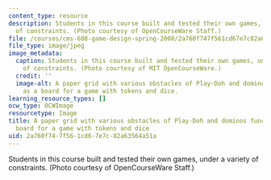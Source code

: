 ```yaml
---
content_type: resource
description: Students in this course built and tested their own games, under a variety
  of constraints. (Photo courtesy of OpenCourseWare Staff.)
file: /courses/cms-608-game-design-spring-2008/2a760f747f561cd67e7c82a63564a51a_cms-608s08.jpg
file_type: image/jpeg
image_metadata:
  caption: Students in this course built and tested their own games, under a variety
    of constraints. (Photo courtesy of MIT OpenCourseWare.)
  credit: ''
  image-alt: A paper grid with various obstacles of Play-Doh and dominos functions
    as a board for a game with tokens and dice.
learning_resource_types: []
ocw_type: OCWImage
resourcetype: Image
title: A paper grid with various obstacles of Play-Doh and dominos functions as a
  board for a game with tokens and dice
uid: 2a760f74-7f56-1cd6-7e7c-82a63564a51a
---
```

Students in this course built and tested their own games, under a variety of constraints. (Photo courtesy of OpenCourseWare Staff.)

